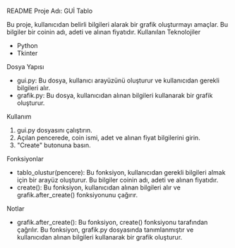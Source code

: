 README
Proje Adı: GUİ Tablo

Bu proje, kullanıcıdan belirli bilgileri alarak bir grafik oluşturmayı amaçlar. Bu bilgiler bir coinin adı, adeti ve alınan fiyatıdır.
Kullanılan Teknolojiler

- Python
- Tkinter
  
Dosya Yapısı

- gui.py: Bu dosya, kullanıcı arayüzünü oluşturur ve kullanıcıdan gerekli bilgileri alır.
- grafik.py: Bu dosya, kullanıcıdan alınan bilgileri kullanarak bir grafik oluşturur.
  
Kullanım

1. gui.py dosyasını çalıştırın.
2. Açılan pencerede, coin ismi, adet ve alınan fiyat bilgilerini girin.
3. "Create" butonuna basın.
   
Fonksiyonlar

- tablo_olustur(pencere): Bu fonksiyon, kullanıcıdan gerekli bilgileri almak için bir arayüz oluşturur. Bu bilgiler coinin adı, adeti ve alınan fiyatıdır.
- create(): Bu fonksiyon, kullanıcıdan alınan bilgileri alır ve grafik.after_create() fonksiyonunu çağırır.
  
Notlar

- grafik.after_create(): Bu fonksiyon, create() fonksiyonu tarafından çağrılır. Bu fonksiyon, grafik.py dosyasında tanımlanmıştır ve kullanıcıdan alınan bilgileri kullanarak bir grafik oluşturur.
